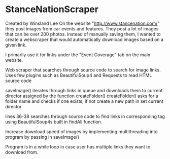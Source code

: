 # StanceNationScraper

Created by Winsland Lee
On the website "http://www.stancenation.com/" they post images from car events and features. They post a lot of images that can be over 200 photos. Instead of manually saving them, I wanted to create a webscraper that would automatically download images based on a given link. 

I primarily use it for links under the "Event Coverage" tab on the main website.


Web scraper that searches through source code to search for image links.
Uses few plugins such as BeautifulSoup4 and Requests to read HTML source code

saveImage() iterates through links in queue and downloads them to current director assigned by the function createFolder()
createFolder() asks for a folder name and checks if one exists, if not create a new path in set current director

lines 36-38
  searches through source code to find links in corresponding tag using BeautifulSoup4s built in findAll function.
  
Increase download speed of images by implementing multithreading into program by passing in saveImage()

Program is in a while loop in case user has multiple links they want to download from. 
